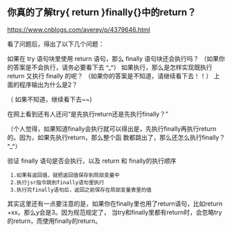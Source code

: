 
你真的了解try{ return }finally{}中的return？
-------------------------------------------

https://www.cnblogs.com/averey/p/4379646.html


看了问题后，得出了以下几个问题：

如果在 try 语句块里使用 return 语句，那么 finally 语句块还会执行吗？
  （如果你的答案是不会执行，请务必要看下去 ^_^）
如果执行，那么是怎样实现既执行 return 又执行 finally 的呢？
  （如果你的答案是不知道，请继续看下去！！）
上面的程序输出为什么是2？

  （ 如果不知道，继续看下去~~)

在网上看到还有人还问“是先执行return还是先执行finally？”

（个人觉得，如果知道finally会执行就可以得出是，先执行finally再执行return的。因为，如果先执行return，那么整个函
数都跳出了，那么还怎么执行finally？^_^）


验证 finally 语句是否会执行，以及 return 和 finally的执行顺序



     1.如果有返回值，就把返回值保存到局部变量中
     2.执行jsr指令跳到finally语句里执行
     3.执行完finally语句后，返回之前保存在局部变量表里的值


其实这里还有一点要注意的是，如果你在finally里也用了return语句，比如return +xx。那么y会是3。因为规范规定了，
当try和finally里都有return时，会忽略try的return，而使用finally的return。
